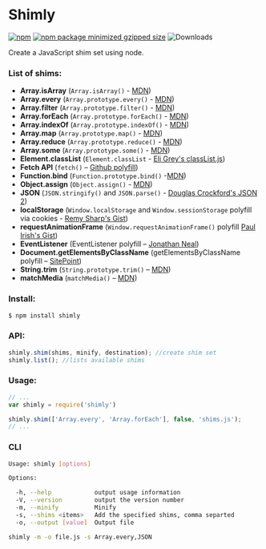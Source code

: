 # Shimly

[![npm](https://img.shields.io/npm/v/shimly?style=flat&logo=npm)](https://www.npmjs.com/package/shimly) [![npm package minimized gzipped size](https://img.shields.io/bundlejs/size/shimly?style=flat&color=pink)](https://www.npmjs.com/package/shimly) ![Downloads](https://img.shields.io/endpoint?url=https%3A%2F%2Fraw.githubusercontent.com%2Fnicbell%2Fnpm-statistics%2Fmaster%2Fpackages%2Fshimly.json&style=flat&logo=null&label=downloads&color=violet&link=https%3A%2F%2Fwww.npmjs.com%2Fpackage%shimly)

Create a JavaScript shim set using node.

### List of shims:
- **Array.isArray** (`Array.isArray()` - [MDN](https://developer.mozilla.org/en-US/docs/Web/JavaScript/Reference/Global_Objects/Array/isArray))
- **Array.every** (`Array.prototype.every()` - [MDN](https://developer.mozilla.org/en/docs/Web/JavaScript/Reference/Global_Objects/Array/every))
- **Array.filter** (`Array.prototype.filter()` - [MDN](https://developer.mozilla.org/en/docs/Web/JavaScript/Reference/Global_Objects/Array/filter))
- **Array.forEach** (`Array.prototype.forEach()` - [MDN](https://developer.mozilla.org/en/docs/Web/JavaScript/Reference/Global_Objects/Array/forEach))
- **Array.indexOf** (`Array.prototype.indexOf()` - [MDN](https://developer.mozilla.org/en/docs/Web/JavaScript/Reference/Global_Objects/Array/indexOf))
- **Array.map** (`Array.prototype.map()` - [MDN](https://developer.mozilla.org/en/docs/Web/JavaScript/Reference/Global_Objects/Array/indexOf))
- **Array.reduce** (`Array.prototype.reduce()` - [MDN](https://developer.mozilla.org/en-US/docs/Web/JavaScript/Reference/Global_Objects/Array/Reduce))
- **Array.some** (`Array.prototype.some()` - [MDN](https://developer.mozilla.org/en/docs/Web/JavaScript/Reference/Global_Objects/Array/some))
- **Element.classList** (`Element.classList` - [Eli Grey's classList.js](https://github.com/eligrey/classList.js))
- **Fetch API** (`fetch()` – [Github polyfill](https://github.com/github/fetch))
- **Function.bind** (`Function.prototype.bind()` -[MDN](https://developer.mozilla.org/en-US/docs/Web/JavaScript/Reference/Global_Objects/Function/bind))
- **Object.assign** (`Object.assign()` - [MDN](https://developer.mozilla.org/en-US/docs/Web/JavaScript/Reference/Global_Objects/Object/assign))
- **JSON** (`JSON.stringify()` and `JSON.parse()` - [Douglas Crockford's JSON 2](https://github.com/douglascrockford/JSON-js))
- **localStorage** (`Window.localStorage` and `Window.sessionStorage` polyfill via cookies - [Remy Sharp's Gist](https://gist.github.com/remy/350433))
- **requestAnimationFrame** (`Window.requestAnimationFrame()` polyfill [Paul Irish's Gist](https://gist.github.com/paulirish/1579671))
- **EventListener** (EventListener polyfill – [Jonathan Neal](https://github.com/jonathantneal/EventListener))
- **Document.getElementsByClassName** (getElementsByClassName polyfill – [SitePoint](http://www.sitepoint.com/5-useful-functions-missing-in-javascript/))
- **String.trim** (`String.prototype.trim()` – [MDN](https://developer.mozilla.org/en-US/docs/Web/JavaScript/Reference/Global_Objects/String/Trim))
- **matchMedia** (`matchMedia()` – [MDN](https://developer.mozilla.org/en-US/docs/Web/API/Window/matchMedia))

### Install:

```bash
$ npm install shimly
```

### API:
```js
shimly.shim(shims, minify, destination); //create shim set
shimly.list(); //lists available shims
```

### Usage:

```js
// ...
var shimly = require('shimly')

shimly.shim(['Array.every', 'Array.forEach'], false, 'shims.js');
// ...
```

### CLI

```sh
Usage: shimly [options]

Options:

  -h, --help            output usage information
  -V, --version         output the version number
  -m, --minify          Minify
  -s, --shims <items>   Add the specified shims, comma separted
  -o, --output [value]  Output file
```
```sh
shimly -m -o file.js -s Array.every,JSON
```
